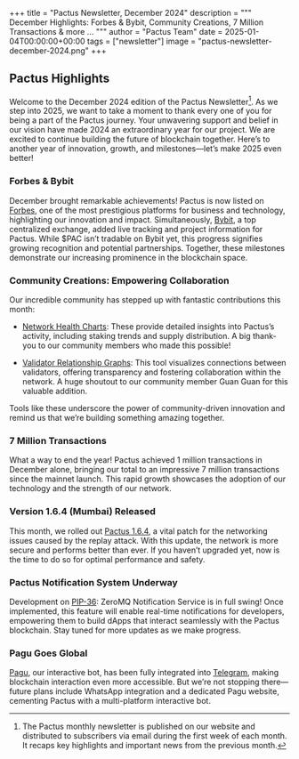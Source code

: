 +++
title = "Pactus Newsletter, December 2024"
description = """
December Highlights: Forbes & Bybit, Community Creations, 7 Million Transactions & more ...
"""
author = "Pactus Team"
date = 2025-01-04T00:00:00+00:00
tags = ["newsletter"]
image = "pactus-newsletter-december-2024.png"
+++

## Pactus Highlights

Welcome to the December 2024 edition of the Pactus Newsletter[^1].
As we step into 2025, we want to take a moment to thank every one of you for being a part of the Pactus journey.
Your unwavering support and belief in our vision have made 2024 an extraordinary year for our project.
We are excited to continue building the future of blockchain together.
Here’s to another year of innovation, growth, and milestones—let’s make 2025 even better!

### Forbes & Bybit

December brought remarkable achievements! Pactus is now listed on
[Forbes](https://www.forbes.com/digital-assets/assets/pactus-pac/),
one of the most prestigious platforms for business and technology, highlighting our innovation and impact.
Simultaneously, [Bybit](https://www.bybitglobal.com/en/coin-price/pactus/),
a top centralized exchange, added live tracking and project information for Pactus.
While $PAC isn’t tradable on Bybit yet, this progress signifies growing recognition and potential partnerships.
Together, these milestones demonstrate our increasing prominence in the blockchain space.

### Community Creations: Empowering Collaboration

Our incredible community has stepped up with fantastic contributions this month:

- [Network Health Charts](https://1pactus.github.io/en-us/):
  These provide detailed insights into Pactus’s activity, including staking trends and supply distribution.
  A big thank-you to our community members who made this possible!

- [Validator Relationship Graphs](https://1pactus.github.io/en-us/docs/relationship/relationship_30/):
  This tool visualizes connections between validators, offering transparency and
  fostering collaboration within the network. A huge shoutout to our community member Guan Guan for this valuable addition.

Tools like these underscore the power of community-driven innovation and
remind us that we’re building something amazing together.

### 7 Million Transactions

What a way to end the year! Pactus achieved 1 million transactions in December alone,
bringing our total to an impressive 7 million transactions since the mainnet launch.
This rapid growth showcases the adoption of our technology and the strength of our network.

### Version 1.6.4 (Mumbai) Released

This month, we rolled out [Pactus 1.6.4](https://github.com/pactus-project/pactus/releases/tag/v1.6.4),
a vital patch for the networking issues caused by the replay attack.
With this update, the network is more secure and performs better than ever.
If you haven’t upgraded yet, now is the time to do so for optimal performance and safety.

### Pactus Notification System Underway

Development on [PIP-36](https://pips.pactus.org/PIPs/pip-36): ZeroMQ Notification Service is in full swing!
Once implemented, this feature will enable real-time notifications for developers,
empowering them to build dApps that interact seamlessly with the Pactus blockchain.
Stay tuned for more updates as we make progress.

### Pagu Goes Global

[Pagu](https://github.com/pagu-project/pagu/), our interactive bot, has been fully integrated into
[Telegram](https://t.me/pactus_pagu_bot),
making blockchain interaction even more accessible.
But we’re not stopping there—future plans include WhatsApp integration and a dedicated Pagu website,
cementing Pactus with a multi-platform interactive bot.

[^1]:
    The Pactus monthly newsletter is published on our website and
    distributed to subscribers via email during the first week of each month.
    It recaps key highlights and important news from the previous month.
